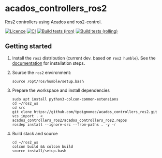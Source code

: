 # acados_controllers_ros2

Ros2 controllers using Acados and ros2-control.

[![Licence](https://img.shields.io/badge/License-Apache%202.0-blue.svg)](https://opensource.org/licenses/Apache-2.0)
[![CI](https://github.com/tpoignonec/acados_controllers_ros2/actions/workflows/ci.yml/badge.svg)](https://github.com/tpoignonec/acados_controllers_ros2/actions/workflows/ci.yml)
[![Build tests (iron)](../../actions/workflows/ci-iron.yaml/badge.svg?branch=main)](../../actions/workflows/ci-iron.yaml?query=branch:main)
[![Build tests (rolling)](../../actions/workflows/ci-rolling.yaml/badge.svg?branch=main)](../../actions/workflows/ci-rolling.yaml?query=branch:main)

## Getting started

1. Install the `ros2` distribution (current dev. based on `ros2 humble`). See the [documentation](https://docs.ros.org/en/humble/Installation.html) for installation steps.

2. Source the `ros2` environment:
    ```shell
    source /opt/ros/humble/setup.bash
    ```
3. Prepare the workspace and install dependencies
    ```shell
    sudo apt install python3-colcon-common-extensions
    cd ~/ros2_ws
    cd src
    git clone https://github.com/tpoignonec/acados_controllers_ros2.git
    vcs import . < acados_controllers_ros2/acados_controllers_ros2.repos
    rosdep install --ignore-src --from-paths . -y -r
    ```

4. Build stack and source
    ```shell
    cd ~/ros2_ws
    colcon build && colcon build
    source install/setup.bash
    ```
